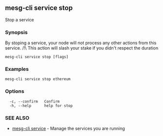 ## mesg-cli service stop

Stop a service

### Synopsis

By stoping a service, your node will not process any other actions from this service.
/!\ This action will slash your stake if you didn't respect the duration

```
mesg-cli service stop [flags]
```

### Examples

```
mesg-cli service stop ethereum
```

### Options

```
  -c, --confirm   Confirm
  -h, --help      help for stop
```

### SEE ALSO

* [mesg-cli service](mesg-cli_service.md)	 - Manage the services you are running

